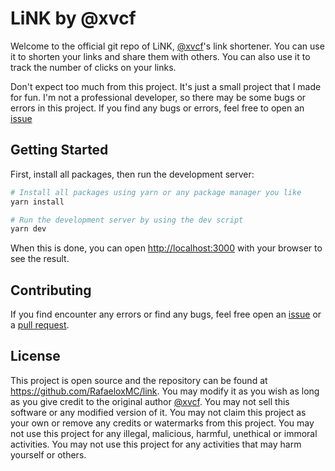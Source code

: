 # LiNK by @xvcf

Welcome to the official git repo of LiNK, [@xvcf](https://xvcf.dev/)'s link shortener. You can use it to shorten your links and share them with others. You can also use it to track the number of clicks on your links.

Don't expect too much from this project. It's just a small project that I made for fun. I'm not a professional developer, so there may be some bugs or errors in this project. If you find any bugs or errors, feel free to open an [issue](https://github.com/RafaeloxMC/link/issues)

## Getting Started

First, install all packages, then run the development server:

```bash
# Install all packages using yarn or any package manager you like
yarn install

# Run the development server by using the dev script
yarn dev
```

When this is done, you can open [http://localhost:3000](http://localhost:3000) with your browser to see the result.

## Contributing

If you find encounter any errors or find any bugs, feel free open an [issue](https://github.com/RafaeloxMC/link/issues) or a [pull request](https://github.com/RafaeloxMC/link/pulls).

## License

This project is open source and the repository can be found at <https://github.com/RafaeloxMC/link>. You may modify it as you wish as long as you give credit to the original author [@xvcf](https://xvcf.dev/). You may not sell this software or any modified version of it. You may not claim this project as your own or remove any credits or watermarks from this project. You may not use this project for any illegal, malicious, harmful, unethical or immoral activities. You may not use this project for any activities that may harm yourself or others.
